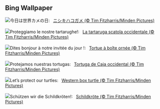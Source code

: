 ## Bing Wallpaper
![](https://www.bing.com/th?id=OHR.WesternBoxTurtle_JA-JP1310734552_UHD.jpg&w=1000)今日は世界カメの日:&nbsp;&ensp;[ニシキハコガメ (© Tim Fitzharris/Minden Pictures)](https://www.bing.com/th?id=OHR.WesternBoxTurtle_JA-JP1310734552_UHD.jpg)
<br><br/>
![](https://www.bing.com/th?id=OHR.WesternBoxTurtle_IT-IT1413333123_UHD.jpg&w=1000)Proteggiamo le nostre tartarughe!:&nbsp;&ensp;[La tartaruga scatola occidentale  (© Tim Fitzharris/Minden Pictures)](https://www.bing.com/th?id=OHR.WesternBoxTurtle_IT-IT1413333123_UHD.jpg)
<br><br/>
![](https://www.bing.com/th?id=OHR.WesternBoxTurtle_FR-FR2003044235_UHD.jpg&w=1000)Dites bonjour à notre invitée du jour !:&nbsp;&ensp;[Tortue à boîte ornée (© Tim Fitzharris/Minden Pictures)](https://www.bing.com/th?id=OHR.WesternBoxTurtle_FR-FR2003044235_UHD.jpg)
<br><br/>
![](https://www.bing.com/th?id=OHR.WesternBoxTurtle_ES-ES0948780387_UHD.jpg&w=1000)Protejamos nuestras tortugas:&nbsp;&ensp;[Tortuga de Caja occidental (© Tim Fitzharris/Minden Pictures)](https://www.bing.com/th?id=OHR.WesternBoxTurtle_ES-ES0948780387_UHD.jpg)
<br><br/>
![](https://www.bing.com/th?id=OHR.WesternBoxTurtle_EN-GB7102181609_UHD.jpg&w=1000)Let’s protect our turtles:&nbsp;&ensp;[Western box turtle (© Tim Fitzharris/Minden Pictures)](https://www.bing.com/th?id=OHR.WesternBoxTurtle_EN-GB7102181609_UHD.jpg)
<br><br/>
![](https://www.bing.com/th?id=OHR.WesternBoxTurtle_DE-DE2199819764_UHD.jpg&w=1000)Schützen wir die Schildkröten!:&nbsp;&ensp;[Schildkröte (© Tim Fitzharris/Minden Pictures)](https://www.bing.com/th?id=OHR.WesternBoxTurtle_DE-DE2199819764_UHD.jpg)
<br><br/>
